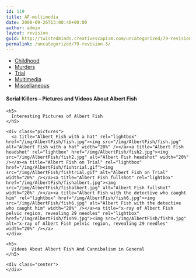```yaml
---
id: 119
title: AF-multimedia
date: 2008-09-26T13:00:40+00:00
author: admin
layout: revision
guid: http://twistedminds.creativescapism.com/uncategorized/79-revision-3/
permalink: /uncategorized/79-revision-3/
---
```

<p class="dropcap-first">
  <ul id="navlist">
    <li>
      <a title="Albert Fish's Childhood" href="/serial-killers/albert-fish/">Childhood</a>
    </li>
    <li>
      <a title="how it all began - his victims and the way he killed them" href="/serial-killers/albert-fish/AF-murders/">Murders</a>
    </li>
    <li>
      <a title="After he got caught - trial" href="/serial-killers/albert-fish/AF-trial/">Trial</a>
    </li>
    <li id="active">
      <a id="current" title="pictures, audio and video recordings" href="/serial-killers/albert-fish/AF-multimedia/">Multimedia</a>
    </li>
    <li>
      <a href="/serial-killers/albert-fish/AF-miscellaneous/">Miscellaneous</a>
    </li>
  </ul>
  
  <div class="body">
    <h4>
      Serial Killers &#8211; Pictures and Videos About Albert Fish
    </h4>
    
    <h5>
      Interesting Pictures of Albert Fish
    </h5>
    
    <div class="pictures">
      <a title="Albert Fish with a hat" rel="lightbox" href="/img/AlbertFish/fish.jpg"><img src="/img/AlbertFish/fish.jpg" alt="Albert Fish with a hat" width="20%" /></a><a title="Albert Fish headshot" rel="lightbox" href="/img/AlbertFish/fish2.jpg"><img src="/img/AlbertFish/fish2.jpg" alt="Albert Fish headshot" width="20%" /></a><a title="Albert Fish on Trial" rel="lightbox" href="/img/AlbertFish/fishtrial.gif"><img src="/img/AlbertFish/fishtrial.gif" alt="Albert Fish on Trial" width="20%" /></a><a title="Albert Fish fullshot" rel="lightbox" href="/img/AlbertFish/fishalbert.jpg"><img src="/img/AlbertFish/fishalbert.jpg" alt="Albert Fish fullshot" width="20%" /></a><a title="Albert Fish with the detective who caught him" rel="lightbox" href="/img/AlbertFish/fish6.jpg"><img src="/img/AlbertFish/fish6.jpg" alt="Albert Fish with the detective who caught him" width="20%" /></a><a title="x-ray of Albert Fish pelvic region, revealing 29 needles" rel="lightbox" href="/img/AlbertFish/fish9.jpg"><img src="/img/AlbertFish/fish9.jpg" alt="x-ray of Albert Fish pelvic region, revealing 29 needles" width="20%" /></a>
    </div>
    
    <h5>
      Videos About Albert Fish And Cannibalism in General
    </h5>
    
    <div class="center">
    </div>